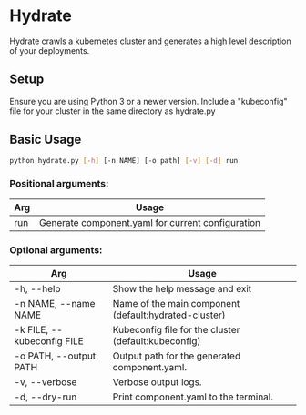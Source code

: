# Hydrate
Hydrate crawls a kubernetes cluster and generates a high level description of your deployments.

## Setup
Ensure you are using Python 3 or a newer version.
Include a "kubeconfig" file for your cluster in the same directory as hydrate.py

## Basic Usage
```bash
python hydrate.py [-h] [-n NAME] [-o path] [-v] [-d] run
```

### Positional arguments:

Arg | Usage
--- | ---
run | Generate component.yaml for current configuration

### Optional arguments:

Arg | Usage
--- | ---
-h, --help | Show the help message and exit
-n NAME, --name NAME | Name of the main component (default:hydrated-cluster)
-k FILE, --kubeconfig FILE | Kubeconfig file for the cluster (default:kubeconfig)
-o PATH, --output PATH | Output path for the generated component.yaml.
-v, --verbose | Verbose output logs.
-d, --dry-run | Print component.yaml to the terminal.